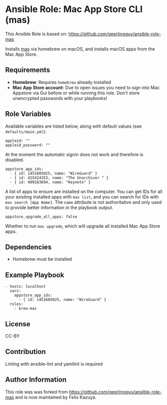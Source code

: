 # Ansible Role: Mac App Store CLI (mas)

This Ansible Role is based on: https://github.com/geerlingguy/ansible-role-mas

Installs [mas](https://github.com/mas-cli/mas) via homebrew on macOS, and installs macOS apps from the Mac App Store.

## Requirements

* **Homebrew**: Requires `homebrew` already installed 
* **Mac App Store account**: Due to open issues you need to sign into Mac Appstore via Gui before or while running this role. Don't store unencrypted passwords with your playbooks!

## Role Variables

Available variables are listed below, along with default values (see `defaults/main.yml`):

```
appleid: ""
appleid_password: ""
```

At the moment the automatic signin does not work and therefore is disabled.

```
appstore_app_ids:
  - { id: 1451685025, name: "WireGuard" }
  - { id: 425424353, name: "The Unarchiver " }
  - { id: 409183694, name: "Keynote" }
```

A list of apps to ensure are installed on the computer. You can get IDs for all your existing installed apps with `mas list`, and you can search for IDs with `mas search [App Name]`. The `name` attribute is not authoritative and only used to provide better information in the playbook output.

    appstore_upgrade_all_apps: false

Whether to run `mas upgrade`, which will upgrade all installed Mac App Store apps.

## Dependencies

* Homebrew must be installed

## Example Playbook

```
- hosts: localhost
  vars:
    appstore_app_ids:
      - { id: 1451685025, name: "WireGuard" }
  roles:
    - brew-mas
```

## License

CC-BY

## Contribution

Linting with ansible-lint and yamllint is required

## Author Information

This role was was forked from https://github.com/geerlingguy/ansible-role-mas and is now maintained by Felix Kazuya.
